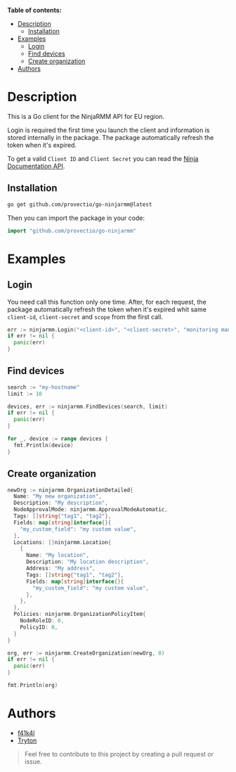 **Table of contents:**

- [Description](#description)
  - [Installation](#installation)
- [Examples](#examples)
  - [Login](#login)
  - [Find devices](#find-devices)
  - [Create organization](#create-organization)
- [Authors](#authors)

# Description

This is a Go client for the NinjaRMM API for EU region.

Login is required the first time you launch the client and information is stored internally in the package. The package automatically refresh the token when it's expired.

To get a valid `Client ID` and `Client Secret` you can read the [Ninja Documentation API](https://eu.ninjarmm.com/apidocs-beta/authorization/create-applications/machine-to-machine-apps).

## Installation

```bash
go get github.com/provectio/go-ninjarmm@latest
```

Then you can import the package in your code:

```go
import "github.com/provectio/go-ninjarmm"
```

# Examples

## Login

You need call this function only one time. After, for each request, the package automatically refresh the token when it's expired whit same `client-id`, `client-secret` and `scope` from the first call.

```go
err := ninjarmm.Login("<client-id>", "<client-secret>", "monitoring management control")
if err != nil {
  panic(err)
}
```

## Find devices

```go
search := "my-hostname"
limit := 10

devices, err := ninjarmm.FindDevices(search, limit)
if err != nil {
  panic(err)
}

for _, device := range devices {
  fmt.Println(device)
}
```

## Create organization

```go
newOrg := ninjarmm.OrganizationDetailed{
  Name: "My new organization",
  Description: "My description",
  NodeApprovalMode: ninjarmm.ApprovalModeAutomatic,
  Tags: []string{"tag1", "tag2"},
  Fields: map[string]interface{}{
    "my_custom_field": "my custom value",
  },
  Locations: []ninjarmm.Location{
    {
      Name: "My location",
      Description: "My location description",
      Address: "My address",
      Tags: []string{"tag1", "tag2"},
      Fields: map[string]interface{}{
        "my_custom_field": "my custom value",
      },
    },
  },
  Policies: ninjarmm.OrganizationPolicyItem{
    NodeRoleID: 0,
    PolicyID: 0,
  }
}

org, err := ninjarmm.CreateOrganization(newOrg, 0)
if err != nil {
  panic(err)
}

fmt.Println(org)
```

# Authors

- [f41k4l](https://github.com/f41k4l)
- [Tryton](https://github.com/guillaumecollignon)

> Feel free to contribute to this project by creating a pull request or issue.
